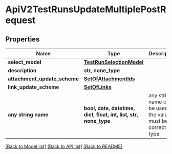 # ApiV2TestRunsUpdateMultiplePostRequest


## Properties
Name | Type | Description | Notes
------------ | ------------- | ------------- | -------------
**select_model** | [**TestRunSelectionModel**](TestRunSelectionModel.md) |  | 
**description** | **str, none_type** |  | [optional] 
**attachment_update_scheme** | [**SetOfAttachmentIds**](SetOfAttachmentIds.md) |  | [optional] 
**link_update_scheme** | [**SetOfLinks**](SetOfLinks.md) |  | [optional] 
**any string name** | **bool, date, datetime, dict, float, int, list, str, none_type** | any string name can be used but the value must be the correct type | [optional]

[[Back to Model list]](../README.md#documentation-for-models) [[Back to API list]](../README.md#documentation-for-api-endpoints) [[Back to README]](../README.md)


